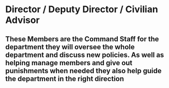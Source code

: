 # Director / Deputy Director / Civilian Advisor

## These Members are the Command Staff for the department they will oversee the whole department and discuss new policies. As well as helping manage members and give out punishments when needed they also help guide the department in the right direction